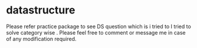 # datastructure
Please refer practice package to see DS question which is i tried to I tried to solve category wise . Please feel free to comment or message me in case of any modification required.
